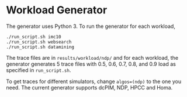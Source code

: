 # Workload Generator
The generator uses Python 3.
To run the generator for each workload,
```
./run_script.sh imc10
./run_script.sh websearch
./run_script.sh datamining
```

The trace files are in `results/workload/ndp/` and for each workload, the generator generates 5 trace files with 0.5, 0.6, 0.7, 0.8, and 0.9 load as specified in `run_script.sh`. 

To get traces for different simulators, change `algos=(ndp)` to the one you need. The current generator supports dcPIM, NDP, HPCC and Homa. 
